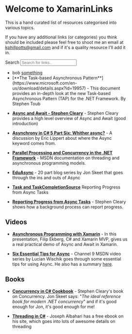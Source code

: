 # Welcome to XamarinLinks
<head>
<style>
* {
  box-sizing: border-box;
}

#myInput {
  background-image: url('/css/searchicon.png');
  background-position: 10px 12px;
  background-repeat: no-repeat;
  width: 100%;
  font-size: 16px;
  padding: 12px 20px 12px 40px;
  border: 1px solid #ddd;
  margin-bottom: 12px;
}

#Links {
  list-style-type: none;
  padding: 0;
  margin: 0;
}

#Links li a {
  border: 1px solid #ddd;
  margin-top: -1px; /* Prevent double borders */
  background-color: #f6f6f6;
  padding: 12px;
  text-decoration: none;
  font-size: 18px;
  color: black;
  display: block
}

#Links li a.header {
  background-color: #e2e2e2;
  cursor: default;
}

#Links li a:hover:not(.header) {
  background-color: #eee;
}
</style>
</head>

This is a hand curated list of resources categorised into various topics.

If you have any additional links (or categories) you think should be included please feel free to shoot me an email at kphillpotts@gmail.com and if it's a quality resource I'll add it in.

Search <input type="text" id="myInput" onkeyup="myFunction()" placeholder="Search for links.." title="Type in a link">


<div id="Links">


  * <div class="link">bob <a href="#">something</a><div hidden>ios</div></div>
  * <div class="link">[**The Task-based Asynchronous Pattern**](https://www.microsoft.com/en-us/download/details.aspx?id=19957) - This document provides an in-depth look at the new Task-based Asynchronous Pattern (TAP) for the .NET Framework. By Stephen Toub</div>

* [**Async and Await - Stephen Cleary**](http://blog.stephencleary.com/2012/02/async-and-await.html) - Stephen Cleary provides a high level overview of Async and Await (good introduction)

* [**Asynchrony in C# 5 Part Six: Whither async?**](https://blogs.msdn.microsoft.com/ericlippert/2010/11/11/asynchrony-in-c-5-part-six-whither-async/) - A discussion by Eric Lippert about where the Async keyword comes from.

* [**Parallel Processing and Concurrency in the .NET Framework**](https://msdn.microsoft.com/en-us/library/hh156548(v=vs.110).aspx) - MSDN documentation on threading and asynchronous programming models. 

* [**EduAsync**](https://codeblog.jonskeet.uk/category/eduasync/) - 20 part blog series by Jon Skeet that goes through the ins and outs of Async

* [**Task and TaskCompletionSource**](http://blogs.microsoft.co.il/pavely/2013/04/12/task-and-taskcompletionsource/)
Reporting Progress from Async Tasks

* [**Reporting Progress from Async Tasks**](http://blog.stephencleary.com/2012/02/reporting-progress-from-async-tasks.html) - Stephen Cleary shows how a background process can report progress.

## Videos
* [**Asynchronous Programming with Xamarin**](https://tv.ssw.com/6522/asynchronous-programming-with-xamarin-filip-ekberg-at-xamarin-hack-day-sydney) - In this presentation, Filip Ekberg, C# and Xamarin MVP, gives us a real practical demo of Async and Await in Xamarin.

* [**Six Essential Tips for Async**](https://channel9.msdn.com/Series/Three-Essential-Tips-for-Async) - Channel 9 MSDN video series by Lucian Wischik goes through some essential tips for using Async.  He also has a summary [here](https://blogs.msdn.microsoft.com/lucian/2013/11/22/talk-async-best-practices/).

## Books
* [**Concurrency in C# Cookbook**](http://stephencleary.com/book/) - Stephen Cleary's book on Concurrency. Jon Skeet says: "*The ideal reference book for modern .NET concurrency*" and if it's good enough for Jon, it's good enough for me!

* [**Threading in C#**](http://www.albahari.com/threading/) - Joseph Albahari has a free ebook on his site, which goes into lots of awesome details on threading

</div>

<script>
function myFunction() {
    var input, filter, ul, li, a, i;
    input = document.getElementById("myInput");
    filter = input.value.toUpperCase();
    console.log(filter);
    var ul = document.getElementById("Links");
    var links = document.getElementsByClassName('link');
    
    for (var i = 0; i < links.length; i++)
    {
    	if (links[i].innerText.toUpperCase().indexOf(filter) > -1) 
        {
            links[i].style.display = "";
        } 
        else 
        {
            links[i].style.display = "none";
        }

    }

}
</script>